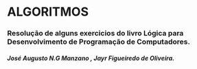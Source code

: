 # ALGORITMOS

### Resolução de alguns exercicios do livro Lógica para Desenvolvimento de Programação de Computadores.
##### *José Augusto N.G Manzano , Jayr Figueiredo de Oliveira.*
#
#
#
#
#
#
#
#
#
#
